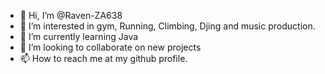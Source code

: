 - 👋 Hi, I’m @Raven-ZA638
- 👀 I’m interested in gym, Running, Climbing, Djing and music production.
- 🌱 I’m currently learning Java
- 💞️ I’m looking to collaborate on new projects
- 📫 How to reach me at my github profile. 

<!---
Raven-ZA638/Raven-ZA638 is a ✨ special ✨ repository because its `README.md` (this file) appears on your GitHub profile.
You can click the Preview link to take a look at your changes.
--->

